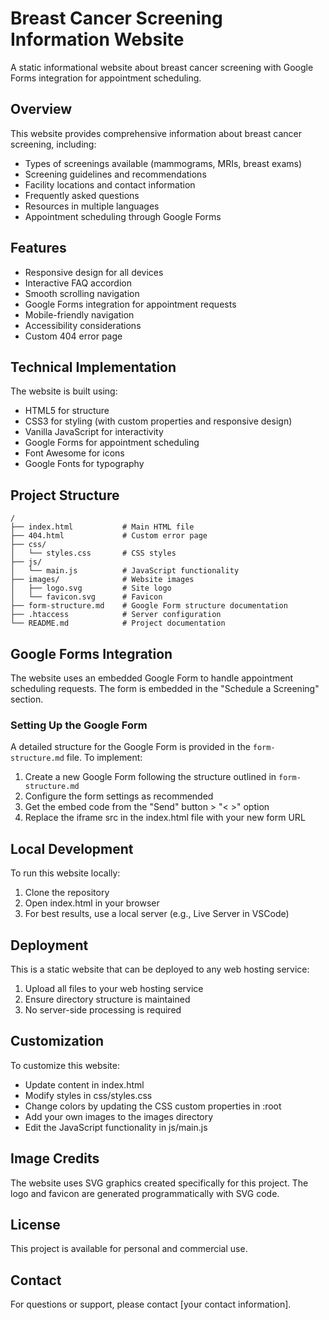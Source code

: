 # Breast Cancer Screening Information Website

A static informational website about breast cancer screening with Google Forms integration for appointment scheduling.

## Overview

This website provides comprehensive information about breast cancer screening, including:

- Types of screenings available (mammograms, MRIs, breast exams)
- Screening guidelines and recommendations
- Facility locations and contact information
- Frequently asked questions
- Resources in multiple languages
- Appointment scheduling through Google Forms

## Features

- Responsive design for all devices
- Interactive FAQ accordion
- Smooth scrolling navigation
- Google Forms integration for appointment requests
- Mobile-friendly navigation
- Accessibility considerations
- Custom 404 error page

## Technical Implementation

The website is built using:

- HTML5 for structure
- CSS3 for styling (with custom properties and responsive design)
- Vanilla JavaScript for interactivity
- Google Forms for appointment scheduling
- Font Awesome for icons
- Google Fonts for typography

## Project Structure

```
/
├── index.html           # Main HTML file
├── 404.html             # Custom error page
├── css/
│   └── styles.css       # CSS styles
├── js/
│   └── main.js          # JavaScript functionality
├── images/              # Website images
│   ├── logo.svg         # Site logo
│   └── favicon.svg      # Favicon
├── form-structure.md    # Google Form structure documentation
├── .htaccess            # Server configuration
└── README.md            # Project documentation
```

## Google Forms Integration

The website uses an embedded Google Form to handle appointment scheduling requests. The form is embedded in the "Schedule a Screening" section.

### Setting Up the Google Form

A detailed structure for the Google Form is provided in the `form-structure.md` file. To implement:

1. Create a new Google Form following the structure outlined in `form-structure.md`
2. Configure the form settings as recommended
3. Get the embed code from the "Send" button > "< >" option
4. Replace the iframe src in the index.html file with your new form URL

## Local Development

To run this website locally:

1. Clone the repository
2. Open index.html in your browser
3. For best results, use a local server (e.g., Live Server in VSCode)

## Deployment

This is a static website that can be deployed to any web hosting service:

1. Upload all files to your web hosting service
2. Ensure directory structure is maintained
3. No server-side processing is required

## Customization

To customize this website:

- Update content in index.html
- Modify styles in css/styles.css
- Change colors by updating the CSS custom properties in :root
- Add your own images to the images directory
- Edit the JavaScript functionality in js/main.js

## Image Credits

The website uses SVG graphics created specifically for this project. The logo and favicon are generated programmatically with SVG code.

## License

This project is available for personal and commercial use.

## Contact

For questions or support, please contact [your contact information]. 